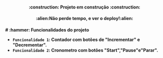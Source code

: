 <h4 align="center";>
:construction: Projeto em construção :construction:
<h4/>
<h4 align="center";>
:alien:Não perde tempo, e ver o deploy!:alien:
<h4/>
# :hammer: Funcionalidades do projeto

- `Funcionalidade 1`: Contador com botões de "Incrementar" e "Decrementar".
- `Funcionalidade 2`: Cronometro com botões "Start","Pause"e"Parar".
